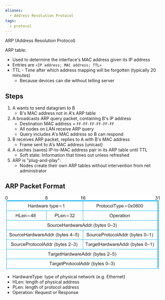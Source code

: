 ```yaml
---
aliases:
  - Address Resolution Protocol
tags:
  - protocol
---
```

ARP (Address Resolution Protocol)

ARP table:
- Used to determine the interface's MAC address given its IP address
- Entries are `<IP address; MAC address; TTL>`
- TTL - Time after which address mapping will be forgotten (typically 20 minutes)
	- Because devices can die without telling server

## Steps

1. A wants to send datagram to B
	- B's MAC address not in A's ARP table
2. A broadcasts ARP query packet, containing B's IP address
	- Destination MAC address = `FF-FF-FF-FF-FF-FF`
	- All nodes on LAN receive ARP query
	- Query includes A's MAC address so B can respond
3. B receives ARP packet, replies to A with B's MAC address
	- Frame sent to A's MAC address (unicast)
4. A caches (saves) IP-to-MAC address pair in its ARP table until TTL
	- Soft state: Information that times out unless refreshed
5. ARP is "plug-and-play":
	- Nodes create their own ARP tables without intervention from net administrator

## ARP Packet Format

![ARP packet format](img/arp-packet-format.png)

- HardwareType: type of physical network (e.g. Ethernet)
- HLen: length of physical address
- PLen: length of protocol address
- Operation: Request or Response
